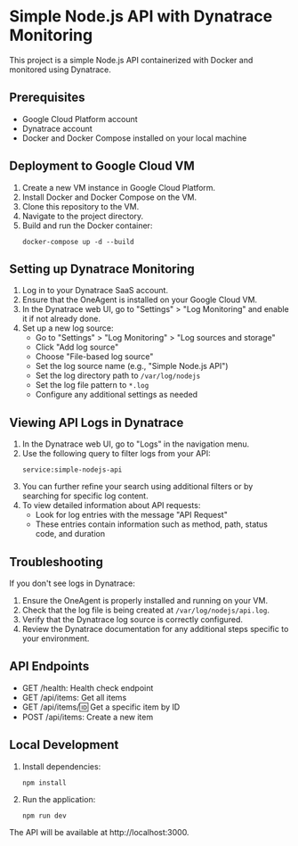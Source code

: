 # Simple Node.js API with Dynatrace Monitoring

This project is a simple Node.js API containerized with Docker and monitored using Dynatrace.

## Prerequisites

- Google Cloud Platform account
- Dynatrace account
- Docker and Docker Compose installed on your local machine

## Deployment to Google Cloud VM

1. Create a new VM instance in Google Cloud Platform.
2. Install Docker and Docker Compose on the VM.
3. Clone this repository to the VM.
4. Navigate to the project directory.
5. Build and run the Docker container:
   ```
   docker-compose up -d --build
   ```

## Setting up Dynatrace Monitoring

1. Log in to your Dynatrace SaaS account.
2. Ensure that the OneAgent is installed on your Google Cloud VM.
3. In the Dynatrace web UI, go to "Settings" > "Log Monitoring" and enable it if not already done.
4. Set up a new log source:
   - Go to "Settings" > "Log Monitoring" > "Log sources and storage"
   - Click "Add log source"
   - Choose "File-based log source"
   - Set the log source name (e.g., "Simple Node.js API")
   - Set the log directory path to `/var/log/nodejs`
   - Set the log file pattern to `*.log`
   - Configure any additional settings as needed

## Viewing API Logs in Dynatrace

1. In the Dynatrace web UI, go to "Logs" in the navigation menu.
2. Use the following query to filter logs from your API:
   ```
   service:simple-nodejs-api
   ```
3. You can further refine your search using additional filters or by searching for specific log content.
4. To view detailed information about API requests:
   - Look for log entries with the message "API Request"
   - These entries contain information such as method, path, status code, and duration

## Troubleshooting

If you don't see logs in Dynatrace:
1. Ensure the OneAgent is properly installed and running on your VM.
2. Check that the log file is being created at `/var/log/nodejs/api.log`.
3. Verify that the Dynatrace log source is correctly configured.
4. Review the Dynatrace documentation for any additional steps specific to your environment.

## API Endpoints

- GET /health: Health check endpoint
- GET /api/items: Get all items
- GET /api/items/:id: Get a specific item by ID
- POST /api/items: Create a new item

## Local Development

1. Install dependencies:
   ```
   npm install
   ```
2. Run the application:
   ```
   npm run dev
   ```

The API will be available at http://localhost:3000.
